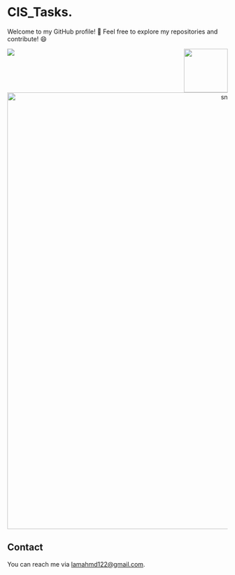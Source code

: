 # CIS_Tasks.

Welcome to my GitHub profile! 👋
Feel free to explore my repositories and contribute! 😄

<p>
  <a href="https://count.getloli.com/"><img src="https://count.getloli.com/get/@:AllamF5J"></a>
  <img src="https://media.giphy.com/media/M9gbBd9nbDrOTu1Mqx/giphy.gif" align="right" width="100"/>
</p>

<p align="center">
 <img width="1000" src="assets/github-snake.svg" alt="snake"/>
</p>

## Contact

You can reach me via [lamahmd122@gmail.com](mailto:lamahmd122@gmail.com).
